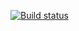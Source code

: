 [![Build status](https://ci.appveyor.com/api/projects/status/prnwwdapmlx19fkf?svg=true)](https://ci.appveyor.com/project/Ulia95/testinterface3)